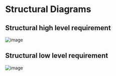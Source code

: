 # Structural Diagrams

## Structural high level requirement
![image](https://user-images.githubusercontent.com/77241236/125312537-fe1b7300-e351-11eb-90a0-f668f57e2fe3.png)



## Structural low level requirement
![image](https://user-images.githubusercontent.com/77241236/125312594-0bd0f880-e352-11eb-8659-1dc0a3a16e7e.png)

